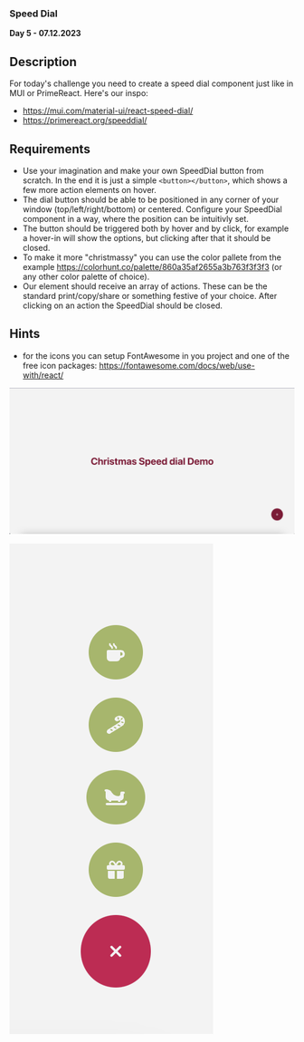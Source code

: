 ### Speed Dial 

**Day 5 - 07.12.2023**

## Description

For today's challenge you need to create a speed dial component just like in MUI or PrimeReact. Here's our inspo:
- https://mui.com/material-ui/react-speed-dial/
- https://primereact.org/speeddial/

## Requirements

- Use your imagination and make your own SpeedDial button from scratch. In the end it is just a simple `<button></button>`, which shows a few more action elements on hover.
- The dial button should be able to be positioned in any corner of your window (top/left/right/bottom) or centered. Configure your SpeedDial component in a way, where the position can be intuitivly set. 
- The button should be triggered both by hover and by click, for example a hover-in will show the options, but clicking after that it should be closed.
- To make it more "christmassy" you can use the color pallete from the example https://colorhunt.co/palette/860a35af2655a3b763f3f3f3 (or any other color palette of choice).
- Our element should receive an array of actions. These can be the standard print/copy/share or something festive of your choice. After clicking on an action the SpeedDial should be closed.
  
## Hints
- for the icons you can setup FontAwesome in you project and one of the free icon packages: https://fontawesome.com/docs/web/use-with/react/


![](assets/preview.png)

![](assets/speedDial.png)

